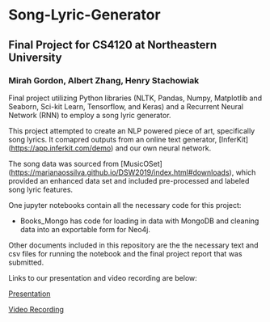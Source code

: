 # Song-Lyric-Generator
## Final Project for CS4120 at Northeastern University

### Mirah Gordon, Albert Zhang, Henry Stachowiak

Final project utilizing Python libraries (NLTK, Pandas, Numpy, Matplotlib and Seaborn, Sci-kit Learn, Tensorflow, and Keras) and a Recurrent Neural Network (RNN) to employ a song lyric generator.

This project attempted to create an NLP powered piece of art, specifically song lyrics. It comapred outputs from an online text generator, [InferKit] (https://app.inferkit.com/demo) and our own neural network. 

The song data was sourced from [MusicOSet] (https://marianaossilva.github.io/DSW2019/index.html#downloads), which provided an enhanced data set and included pre-processed and labeled song lyric features.

One jupyter notebooks contain all the necessary code for this project:

* Books_Mongo has code for loading in data with MongoDB and cleaning data into an exportable form for Neo4j.

Other documents included in this repository are the the necessary text and csv files for running the notebook and the final project report that was submitted.

Links to our presentation and video recording are below:

[Presentation](https://docs.google.com/document/d/1dk58poaHWi-7UDyGZ6th4vFFOVoL4VpBD_MTB9J-qos/edit?usp=sharing)

[Video Recording](https://drive.google.com/file/d/1hK3uF45a6vHUqr_zPXcVE8ucW9j6Ictu/view?usp=sharing)

